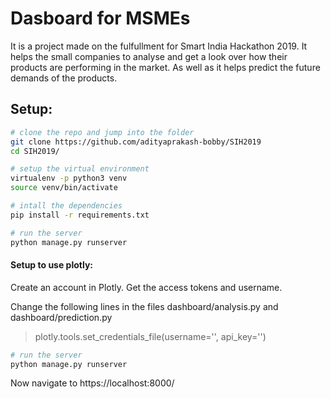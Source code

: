 # Dasboard for MSMEs

It is a project made on the fulfullment for Smart India Hackathon 2019. It helps the small companies to analyse and get a look over how their products are performing in the market. As well as it helps predict the future demands of the products.

## Setup:
```bash
# clone the repo and jump into the folder
git clone https://github.com/adityaprakash-bobby/SIH2019
cd SIH2019/

# setup the virtual environment
virtualenv -p python3 venv
source venv/bin/activate

# intall the dependencies
pip install -r requirements.txt

# run the server
python manage.py runserver
```

#### Setup to use plotly:

Create an account in Plotly. Get the access tokens and username.

Change the following lines in the files dashboard/analysis.py and dashboard/prediction.py

> plotly.tools.set_credentials_file(username='<your-plotly-username-here>', api_key='<your-plotly-api-key-here>')


```bash
# run the server
python manage.py runserver
```

Now navigate to https://localhost:8000/

